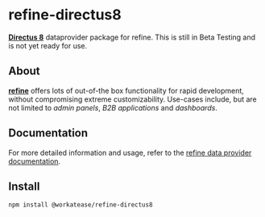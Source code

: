 # refine-directus8
[**Directus 8**](https://directus.io/) dataprovider package for refine.
This is still in Beta Testing and is not yet ready for use.

## About

[**refine**](https://refine.dev/) offers lots of out-of-the box functionality for rapid development, without compromising extreme customizability. Use-cases include, but are not limited to *admin panels*, *B2B applications* and *dashboards*.

## Documentation

For more detailed information and usage, refer to the [refine data provider documentation](https://refine.dev/docs/core/providers/data-provider).

## Install

```
npm install @workatease/refine-directus8
```

